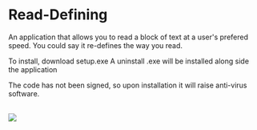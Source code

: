 # Read-Defining
An application that allows you to read a block of text at a user's prefered speed.
You could say it re-defines the way you read.

To install, download setup.exe
A uninstall .exe will be installed along side the application

The code has not been signed, so upon installation it will raise anti-virus software.

<br>
<img src="https://user-images.githubusercontent.com/87082015/189954743-593db473-0ba6-4d93-aaa6-caa070ee85eb.png">
